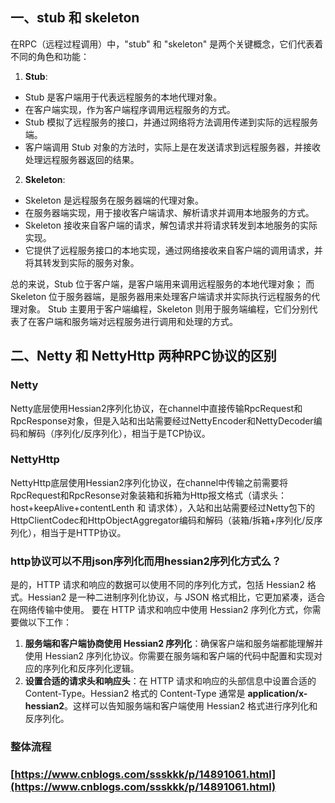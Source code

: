 ## 一、stub 和 skeleton
在RPC（远程过程调用）中，"stub" 和 "skeleton" 是两个关键概念，它们代表着不同的角色和功能：

1. **Stub**:
- Stub 是客户端用于代表远程服务的本地代理对象。
- 在客户端实现，作为客户端程序调用远程服务的方式。
- Stub 模拟了远程服务的接口，并通过网络将方法调用传递到实际的远程服务端。
- 客户端调用 Stub 对象的方法时，实际上是在发送请求到远程服务器，并接收处理远程服务器返回的结果。
2. **Skeleton**:
- Skeleton 是远程服务在服务器端的代理对象。
- 在服务器端实现，用于接收客户端请求、解析请求并调用本地服务的方式。
- Skeleton 接收来自客户端的请求，解包请求并将请求转发到本地服务的实际实现。
- 它提供了远程服务接口的本地实现，通过网络接收来自客户端的调用请求，并将其转发到实际的服务对象。

总的来说，Stub 位于客户端，是客户端用来调用远程服务的本地代理对象； 而 Skeleton 位于服务器端，是服务器用来处理客户端请求并实际执行远程服务的代理对象。 Stub 主要用于客户端编程，Skeleton 则用于服务端编程，它们分别代表了在客户端和服务端对远程服务进行调用和处理的方式。
## 二、Netty 和 NettyHttp 两种RPC协议的区别
### Netty
Netty底层使用Hessian2序列化协议，在channel中直接传输RpcRequest和RpcResponse对象，但是入站和出站需要经过NettyEncoder和NettyDecoder编码和解码（序列化/反序列化），相当于是TCP协议。
### NettyHttp
NettyHttp底层使用Hessian2序列化协议，在channel中传输之前需要将RpcRequest和RpcResonse对象装箱和拆箱为Http报文格式（请求头：host+keepAlive+contentLenth 和 请求体），入站和出站需要经过Netty包下的HttpClientCodec和HttpObjectAggregator编码和解码（装箱/拆箱+序列化/反序列化），相当于是HTTP协议。
### http协议可以不用json序列化而用hessian2序列化方式么？

是的，HTTP 请求和响应的数据可以使用不同的序列化方式，包括 Hessian2 格式。Hessian2 是一种二进制序列化协议，与 JSON 格式相比，它更加紧凑，适合在网络传输中使用。
要在 HTTP 请求和响应中使用 Hessian2 序列化方式，你需要做以下工作：

1. **服务端和客户端协商使用 Hessian2 序列化**：确保客户端和服务端都能理解并使用 Hessian2 序列化协议。你需要在服务端和客户端的代码中配置和实现对应的序列化和反序列化逻辑。
2. **设置合适的请求头和响应头**：在 HTTP 请求和响应的头部信息中设置合适的 Content-Type。Hessian2 格式的 Content-Type 通常是 **application/x-hessian2**。这样可以告知服务端和客户端使用 Hessian2 格式进行序列化和反序列化。
### 整体流程
### [https://www.cnblogs.com/ssskkk/p/14891061.html](https://www.cnblogs.com/ssskkk/p/14891061.html)

